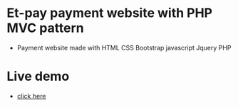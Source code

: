 # Et-pay payment website with PHP MVC pattern

- Payment website made with HTML CSS Bootstrap javascript Jquery PHP

# Live demo 
- [click here](https://et-pay.000webhostapp.com/)

